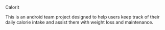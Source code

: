 Calorit

This is an android team project designed to help users keep track of their daily calorie intake and assist them with weight loss and
maintenance.
